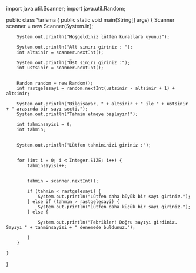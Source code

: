 import java.util.Scanner;
import java.util.Random;

public class Yarisma {
    public static void main(String[] args) {
        Scanner scanner = new Scanner(System.in);

        System.out.println("Hoşgeldiniz lütfen kurallara uyunuz");

        System.out.println("Alt sınırı giriniz : ");
        int altsinir = scanner.nextInt();

        System.out.println("Üst sınırı giriniz :");
        int ustsinir = scanner.nextInt();


        Random random = new Random();
        int rastgelesayi = random.nextInt(ustsinir - altsinir + 1) + altsinir;

        System.out.println("Bilgisayar, " + altsinir + " ile " + ustsinir + " arasında bir sayı seçti.");
        System.out.println("Tahmin etmeye başlayın!");

        int tahminsayisi = 0;
        int tahmin;


        System.out.println("Lütfen tahmininizi giriniz :");


        for (int i = 0; i < Integer.SIZE; i++) {
            tahminsayisi++;


            tahmin = scanner.nextInt();

            if (tahmin < rastgelesayi) {
                System.out.println("Lütfen daha büyük bir sayı giriniz.");
            } else if (tahmin > rastgelesayi) {
                System.out.println("Lütfen daha küçük bir sayı giriniz.");
            } else {

                System.out.println("Tebrikler! Doğru sayıyı girdiniz. Sayıyı " + tahminsayisi + " denemede buldunuz.");

            }
        }

    }
}
